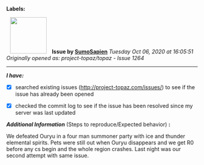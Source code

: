 **Labels:**



<a href="https://github.com/SumoSapien"><img src="https://avatars3.githubusercontent.com/u/72459247?v=4" width="96" height="96" hspace="10"></img></a> **Issue by [SumoSapien](https://github.com/SumoSapien)**
_Tuesday Oct 06, 2020 at 16:05:51_
_Originally opened as: project-topaz/topaz - Issue 1264_

----

<!-- place 'x' mark between square [] brackets to checkmark box -->
**_I have:_**

- [x] searched existing issues (http://project-topaz.com/issues/) to see if the issue has already been opened
- [x] checked the commit log to see if the issue has been resolved since my server was last updated

**_Additional Information_** (Steps to reproduce/Expected behavior) **:** 

We defeated Ouryu in a four man summoner party with ice and thunder elemental spirits. Pets were still out when Ouryu disappears and we get R0 before any cs begin and the whole region crashes. Last night was our second attempt with same issue.


